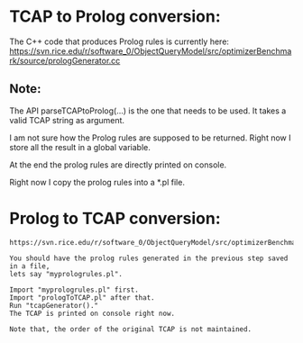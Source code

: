 TCAP to Prolog conversion:
==========================

The C++ code that produces Prolog rules is currently here:
https://svn.rice.edu/r/software_0/ObjectQueryModel/src/optimizerBenchmark/source/prologGenerator.cc


Note:
-----
   The API parseTCAPtoProlog(...) is the one that needs to be used.
   It takes a valid TCAP string as argument.

   I am not sure how the Prolog rules are supposed to be returned. 
   Right now I store all the result in a global variable.

   At the end the prolog rules are directly printed on console.
   
   Right now I copy the prolog rules into a *.pl file.
   
   
   
   
Prolog to TCAP conversion:
==========================
	https://svn.rice.edu/r/software_0/ObjectQueryModel/src/optimizerBenchmark/source/prologToTCAP.pl

	You should have the prolog rules generated in the previous step saved in a file,
	lets say "myprologrules.pl".
	
	Import "myprologrules.pl" first.
	Import "prologToTCAP.pl" after that.
	Run "tcapGenerator()."
	The TCAP is printed on console right now.
	
	Note that, the order of the original TCAP is not maintained. 

	